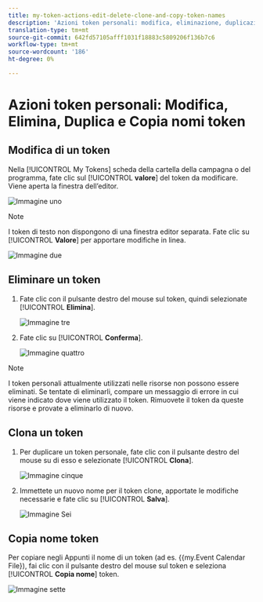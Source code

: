 ```yaml
---
title: my-token-actions-edit-delete-clone-and-copy-token-names
description: 'Azioni token personali: modifica, eliminazione, duplicazione e copia nomi token'
translation-type: tm+mt
source-git-commit: 642fd57105afff1031f18883c5809206f136b7c6
workflow-type: tm+mt
source-wordcount: '186'
ht-degree: 0%

---
```



# Azioni token personali: Modifica, Elimina, Duplica e Copia nomi token

## Modifica di un token

Nella [!UICONTROL My Tokens] scheda della cartella della campagna o del programma, fate clic sul [!UICONTROL **valore**] del token da modificare. Viene aperta la finestra dell’editor.

![Immagine uno](/help/sky/assets/my-tokens/my-token-actions-edit-delete-clone-and-copy-token-names/my-token-actions-edit-delete-clone-and-copy-token-names-1.png)

>[!NOTE]
>
>I token di testo non dispongono di una finestra editor separata. Fate clic su [!UICONTROL **Valore**] per apportare modifiche in linea.

![Immagine due](/help/sky/assets/my-tokens/my-token-actions-edit-delete-clone-and-copy-token-names/my-token-actions-edit-delete-clone-and-copy-token-names-2.png)

## Eliminare un token

1. Fate clic con il pulsante destro del mouse sul token, quindi selezionate [!UICONTROL **Elimina**].

   ![Immagine tre](/help/sky/assets/my-tokens/my-token-actions-edit-delete-clone-and-copy-token-names/my-token-actions-edit-delete-clone-and-copy-token-names-3.png)

1. Fate clic su [!UICONTROL **Conferma**].

   ![Immagine quattro](/help/sky/assets/my-tokens/my-token-actions-edit-delete-clone-and-copy-token-names/my-token-actions-edit-delete-clone-and-copy-token-names-4.png)

>[!NOTE]
>
>I token personali attualmente utilizzati nelle risorse non possono essere eliminati. Se tentate di eliminarli, compare un messaggio di errore in cui viene indicato dove viene utilizzato il token. Rimuovete il token da queste risorse e provate a eliminarlo di nuovo.

## Clona un token

1. Per duplicare un token personale, fate clic con il pulsante destro del mouse su di esso e selezionate [!UICONTROL **Clona**].

   ![Immagine cinque](/help/sky/assets/my-tokens/my-token-actions-edit-delete-clone-and-copy-token-names/my-token-actions-edit-delete-clone-and-copy-token-names-5.png)

1. Immettete un nuovo nome per il token clone, apportate le modifiche necessarie e fate clic su [!UICONTROL **Salva**].

   ![Immagine Sei](/help/sky/assets/my-tokens/my-token-actions-edit-delete-clone-and-copy-token-names/my-token-actions-edit-delete-clone-and-copy-token-names-6.png)

## Copia nome token

Per copiare negli Appunti il nome di un token (ad es. {{my.Event Calendar File}), fai clic con il pulsante destro del mouse sul token e seleziona [!UICONTROL **Copia nome**] token.

![Immagine sette](/help/sky/assets/my-tokens/my-token-actions-edit-delete-clone-and-copy-token-names/my-token-actions-edit-delete-clone-and-copy-token-names-7.png)
